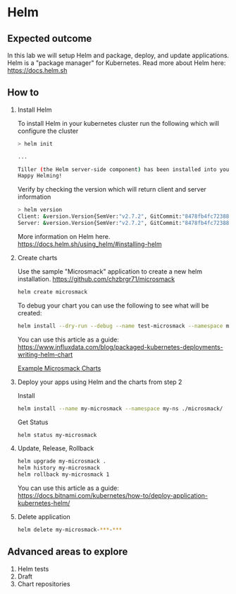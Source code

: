 # Helm

## Expected outcome

In this lab we will setup Helm and package, deploy, and update applications. Helm is a "package manager" for Kubernetes. Read more about Helm here: https://docs.helm.sh 

## How to

1. Install Helm
    
    To install Helm in your kubernetes cluster run the following which will configure the cluster
    ```sh
    > helm init

    ...

    Tiller (the Helm server-side component) has been installed into your Kubernetes Cluster.
    Happy Helming!
    ```

    Verify by checking the version which will return client and server information
    ```sh
    > helm version
    Client: &version.Version{SemVer:"v2.7.2", GitCommit:"8478fb4fc723885b155c924d1c8c410b7a9444e6", GitTreeState:"clean"}
    Server: &version.Version{SemVer:"v2.7.2", GitCommit:"8478fb4fc723885b155c924d1c8c410b7a9444e6", GitTreeState:"clean"}
    ```

    More information on Helm here. https://docs.helm.sh/using_helm/#installing-helm 

2. Create charts

    Use the sample "Microsmack" application to create a new helm installation. https://github.com/chzbrgr71/microsmack
    ```sh
    helm create microsmack
    ```

    To debug your chart you can use the following to see what will be created:
    ```sh
    helm install --dry-run --debug --name test-microsmack --namespace micro-ns microsmack
    ```

    You can use this article as a guide: https://www.influxdata.com/blog/packaged-kubernetes-deployments-writing-helm-chart 

    [Example Microsmack Charts](https://github.com/chzbrgr71/microsmack/tree/master/charts)

3. Deploy your apps using Helm and the charts from step 2

    Install
    ```sh
    helm install --name my-microsmack --namespace my-ns ./microsmack/
    ```

    Get Status
    ```sh
    helm status my-microsmack
    ```

4. Update, Release, Rollback

    ```sh
    helm upgrade my-microsmack .
    helm history my-microsmack
    helm rollback my-microsmack 1
    ```

    You can use this article as a guide: https://docs.bitnami.com/kubernetes/how-to/deploy-application-kubernetes-helm/

5. Delete application

    ```sh
    helm delete my-microsmack-***-***
    ```

## Advanced areas to explore

1. Helm tests
2. Draft
3. Chart repositories